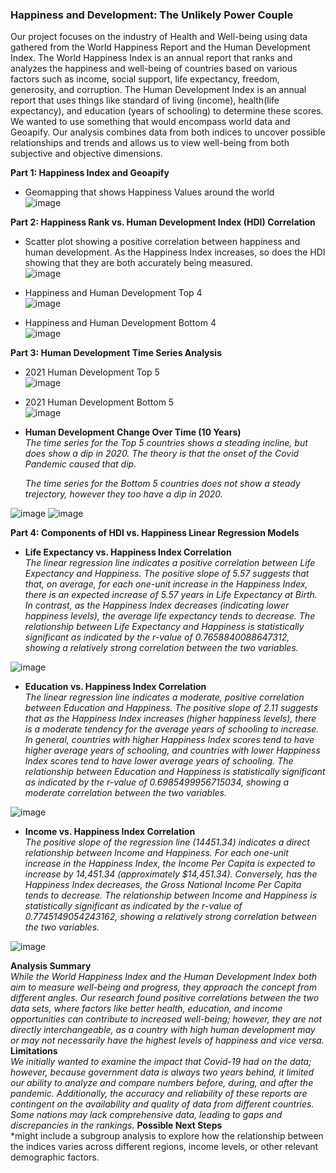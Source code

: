 ### Happiness and Development: The Unlikely Power Couple
Our project focuses on the industry of Health and Well-being using data gathered from the World Happiness Report and the Human Development Index.  The World Happiness Index is an annual report that ranks and analyzes the happiness and well-being of countries based on various factors such as income, social support, life expectancy, freedom, generosity, and corruption. The Human Development Index is an annual report that uses things like standard of living (income), health(life expectancy), and education (years of schooling) to determine these scores. We wanted to use something that would encompass world data and Geoapify. Our analysis combines data from both indices to uncover possible relationships and trends and allows us to view well-being from both subjective and objective dimensions.

**Part 1: Happiness Index and Geoapify**<br>
* Geomapping that shows Happiness Values around the world<br>
![image](https://github.com/mgtaylor119/Project1-HDI_WorldHappiness/blob/main/images/Screenshot%202023-07-30%20184212.png?raw=true)

**Part 2: Happiness Rank vs. Human Development Index (HDI) Correlation**<br>
* Scatter plot showing a positive correlation between happiness and human development. As the Happiness Index increases, so does the HDI showing that they are both accurately being measured. <br>
![image](https://github.com/mgtaylor119/Project1-HDI_WorldHappiness/assets/135649789/1f60c5d8-ccca-41c8-a248-eeeef3a66832)

* Happiness and Human Development Top 4<br>
 ![image](https://github.com/mgtaylor119/Project1-HDI_WorldHappiness/blob/main/images/HDI_Happiness_Top_5%20.png)

* Happiness and Human Development Bottom 4<br>
![image](https://github.com/mgtaylor119/Project1-HDI_WorldHappiness/blob/main/images/HDI_Happiness_Bottom5.png)

**Part 3: Human Development Time Series Analysis**<br>
* 2021 Human Development Top 5<br>
![image](https://github.com/mgtaylor119/Project1-HDI_WorldHappiness/blob/main/images/hdi_top_5.png?raw=true)

* 2021 Human Development Bottom 5<br>
![image](https://github.com/mgtaylor119/Project1-HDI_WorldHappiness/blob/main/images/hdi_bottom_5.png?raw=true)

* **Human Development Change Over Time (10 Years)**<br>
  *The time series for the Top 5 countries shows a steading incline, but does show a dip in 2020. The theory is that the onset of the Covid Pandemic caused that dip.*<br>

  *The time series for the Bottom 5 countries does not show a steady trejectory, however they too have a dip in 2020.*<br>
   
![image](https://github.com/mgtaylor119/Project1-HDI_WorldHappiness/blob/main/images/hdi_top_5_linegraph.png?raw=true)
![image](https://github.com/mgtaylor119/Project1-HDI_WorldHappiness/blob/main/images/hdi_bottom_5_linegraph.png?raw=true)

**Part 4: Components of HDI vs. Happiness Linear Regression Models**<br>

* **Life Expectancy vs. Happiness Index Correlation**<br>
  *The linear regression line indicates a positive correlation between Life Expectancy and Happiness. The positive slope of 5.57 suggests that that, on average, for each one-unit increase in the Happiness Index, there is an expected increase of 5.57 years in Life Expectancy at Birth. In contrast, as the Happiness Index decreases (indicating lower happiness levels), the average life expectancy tends to decrease. The relationship between Life Expectancy and Happiness is statistically significant as indicated by the r-value of 0.7658840088647312, showing a relatively strong correlation between the two variables.*<br>

![image](https://github.com/mgtaylor119/Project1-HDI_WorldHappiness/blob/Rachaels_Branch/images/Life_Expectancy_Happiness_Linear_Regression.png?raw=true)

* **Education vs. Happiness Index Correlation**<br>
  *The linear regression line indicates a moderate, positive correlation between Education and Happiness. The positive slope of 2.11 suggests that as the Happiness Index increases (higher happiness levels), there is a moderate tendency for the average years of schooling to increase. In general, countries with higher Happiness Index scores tend to have higher average years of schooling, and countries with lower Happiness Index scores tend to have lower average years of schooling. The relationship between Education and Happiness is statistically significant as indicated by the r-value of 0.6985499956715034, showing a moderate correlation between the two variables.*<br>
  
![image](https://github.com/mgtaylor119/Project1-HDI_WorldHappiness/blob/Rachaels_Branch/images/Education_Happiness_Linear_Regression.png?raw=true)

* **Income vs. Happiness Index Correlation**<br>
  *The positive slope of the regression line (14451.34) indicates a direct relationship between Income and Happiness. For each one-unit increase in the Happiness Index, the Income Per Capita is expected to increase by 14,451.34 (approximately $14,451.34). Conversely, has the Happiness Index decreases, the Gross National Income Per Capita tends to decrease. The relationship between Income and Happiness is statistically significant as indicated by the r-value of 0.7745149054243162, showing a relatively strong correlation between the two variables.*<br>
  
![image](https://github.com/mgtaylor119/Project1-HDI_WorldHappiness/blob/Rachaels_Branch/images/Income_Happiness_Linear_Regression.png?raw=true)

**Analysis Summary**<br>
  *While the World Happiness Index and the Human Development Index both aim to measure well-being and progress, they approach the concept from different angles. Our research found positive correlations between the two data sets, where factors like better health, education, and income opportunities can contribute to increased well-being; however, they are not directly interchangeable, as a country with high human development may or may not necessarily have the highest levels of happiness and vice versa.*
**Limitations**<br>
  *We initially wanted to examine the impact that Covid-19 had on the data; however, because government data is always two years behind, it limited our ability to analyze and compare numbers before, during, and after the pandemic. Additionally, the accuracy and reliability of these reports are contingent on the availability and quality of data from different countries. Some nations may lack comprehensive data, leading to gaps and discrepancies in the rankings.* 
**Possible Next Steps**<br>
  *might include a subgroup analysis to explore how the relationship between the indices varies across different regions, income levels, or other relevant demographic factors. 

